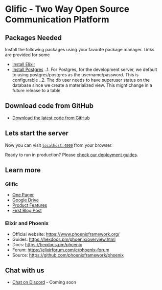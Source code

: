 # Glific - Two Way Open Source Communication Platform

## Packages Needed

Install the following packages using your favorite package manager. Links are provided for some

  * [Install Elixir](https://elixir-lang.org/install.html#distributions)
  * [Install Postgres](https://www.postgresql.org/download/)
  ..1. For Postgres, for the development server, we default to using postgres/postgres as the username/password.
  This is configurable
  ..2. The db user needs to have superuser status on the database since we create a materialized view.
  This might change in a future release to a table

## Download code from GitHub

  * [Download the latest code from GitHub](https://github.com/glific/glific)

## Lets start the server
Now you can visit [`localhost:4000`](http://localhost:4000) from your browser.

Ready to run in production? Please [check our deployment guides](https://hexdocs.pm/phoenix/deployment.html).

## Learn more

### Glific
  * [One Pager](https://docs.google.com/document/d/1XYxNvIYzNyX2Ve99-HrmTC8utyBFaf_Y7NP1dFYxI9Q/edit?usp=sharing)
  * [Google Drive](https://drive.google.com/drive/folders/1aMQvS8xWRnIEtsIkRgLodhDAM-0hg0v1?usp=sharing)
  * [Product Features](https://docs.google.com/document/d/1uUWmvFkPXJ1xVMr2xaBYJztoItnqxBnfqABz5ad6Zl8/edit?usp=sharing)
  * [First Blog Post](https://chintugudiya.org/two-way-communication-project-kickoff/)

### Elixir and Phoenix
  * Official website: https://www.phoenixframework.org/
  * Guides: https://hexdocs.pm/phoenix/overview.html
  * Docs: https://hexdocs.pm/phoenix
  * Forum: https://elixirforum.com/c/phoenix-forum
  * Source: https://github.com/phoenixframework/phoenix

## Chat with us

  * [Chat on Discord](https://discord.gg/me6NCMu) - Coming soon
